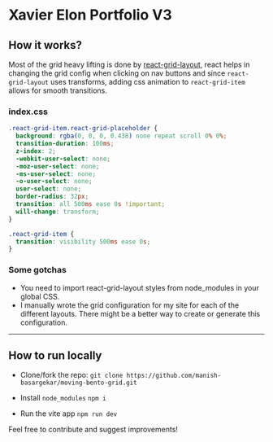 # Xavier Elon Portfolio V3

## How it works?

Most of the grid heavy lifting is done by [react-grid-layout](https://github.com/react-grid-layout/react-grid-layout), react helps in changing the grid config when clicking on nav buttons and since `react-grid-layout` uses transforms, adding css animation to `react-grid-item` allows for smooth transitions.

### index.css

```css
.react-grid-item.react-grid-placeholder {
  background: rgba(0, 0, 0, 0.438) none repeat scroll 0% 0%;
  transition-duration: 100ms;
  z-index: 2;
  -webkit-user-select: none;
  -moz-user-select: none;
  -ms-user-select: none;
  -o-user-select: none;
  user-select: none;
  border-radius: 32px;
  transition: all 500ms ease 0s !important;
  will-change: transform;
}

.react-grid-item {
  transition: visibility 500ms ease 0s;
}
```

### Some gotchas

- You need to import react-grid-layout styles from node_modules in your global CSS.
- I manually wrote the grid configuration for my site for each of the different layouts. There might be a better way to create or generate this configuration.

---

## How to run locally

- Clone/fork the repo: `git clone https://github.com/manish-basargekar/moving-bento-grid.git`

- Install `node_modules` `npm i`

- Run the vite app `npm run dev`

Feel free to contribute and suggest improvements!
